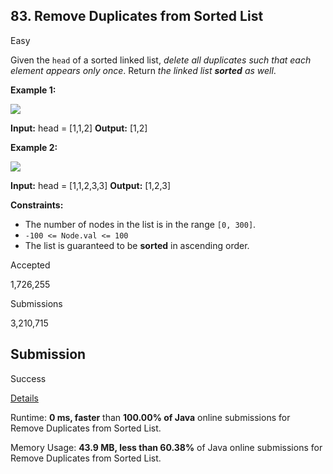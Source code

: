 
## 83.  Remove Duplicates from Sorted List

Easy

Given the  `head`  of a sorted linked list,  _delete all duplicates such that each element appears only once_. Return  _the linked list  **sorted**  as well_.

**Example 1:**

![](https://assets.leetcode.com/uploads/2021/01/04/list1.jpg)

**Input:** head = [1,1,2]
**Output:** [1,2]

**Example 2:**

![](https://assets.leetcode.com/uploads/2021/01/04/list2.jpg)

**Input:** head = [1,1,2,3,3]
**Output:** [1,2,3]

**Constraints:**

-   The number of nodes in the list is in the range  `[0, 300]`.
-   `-100 <= Node.val <= 100`
-   The list is guaranteed to be  **sorted**  in ascending order.

Accepted

1,726,255

Submissions

3,210,715

## Submission
Success

[Details](https://leetcode.com/submissions/detail/1453780340/)

Runtime: **0 ms, faster** than  **100.00%  of  Java**  online submissions for  Remove Duplicates from Sorted List.

Memory Usage: **43.9 MB, less than  60.38%**  of  Java  online submissions for  Remove Duplicates from Sorted List.